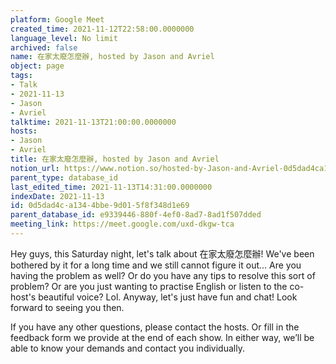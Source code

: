 ```yaml
---
platform: Google Meet
created_time: 2021-11-12T22:58:00.0000000
language_level: No limit
archived: false
name: 在家太廢怎麼辦, hosted by Jason and Avriel
object: page
tags:
- Talk
- 2021-11-13
- Jason
- Avriel
talktime: 2021-11-13T21:00:00.0000000
hosts:
- Jason
- Avriel
title: 在家太廢怎麼辦, hosted by Jason and Avriel
notion_url: https://www.notion.so/hosted-by-Jason-and-Avriel-0d5dad4ca1344bbe9d015f8f348d1e69
parent_type: database_id
last_edited_time: 2021-11-13T14:31:00.0000000
indexDate: 2021-11-13
id: 0d5dad4c-a134-4bbe-9d01-5f8f348d1e69
parent_database_id: e9339446-880f-4ef0-8ad7-8ad1f507dded
meeting_link: https://meet.google.com/uxd-dkgw-tca
---
```





Hey guys, this Saturday night, let's talk about 在家太廢怎麼辦! We've been bothered by it for a long time and we still cannot figure it out... Are you having the problem as well? Or do you have any tips to resolve this sort of problem? Or are you just wanting to practise English or listen to the co-host's beautiful voice? Lol. Anyway, let's just have fun and chat! Look forward to seeing you then. 

If you have any other questions, please contact the hosts. Or fill in the feedback form we provide at the end of each show. In either way, we’ll be able to know your demands and contact you individually.







